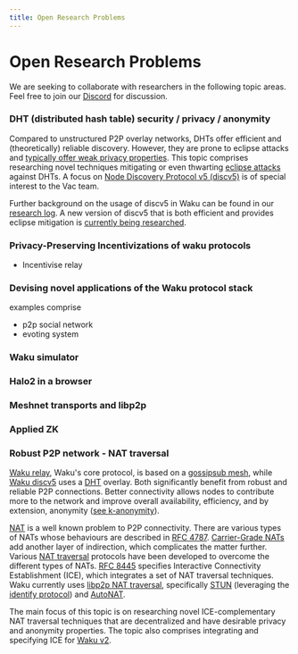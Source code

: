 ```yaml
---
title: Open Research Problems
---
```


# Open Research Problems

We are seeking to collaborate with researchers in the following topic areas.
Feel free to join our [Discord](https://discord.gg/PQFdubGt6d) for discussion.

### DHT (distributed hash table) security / privacy / anonymity

Compared to unstructured P2P overlay networks, DHTs offer efficient and (theoretically) reliable discovery.
However, they are prone to eclipse attacks and [typically offer weak privacy properties](https://github.com/gpestana/notes/issues/8).
This topic comprises researching novel techniques mitigating or even thwarting [eclipse attacks](https://www.gemini.com/cryptopedia/eclipse-attacks-defense-bitcoin#section-what-is-an-eclipse-attack) against DHTs.
A focus on [Node Discovery Protocol v5 (discv5)](https://github.com/ethereum/devp2p/blob/master/discv5/discv5.md) is of special interest to the Vac team.

Further background on the usage of discv5 in Waku can be found in our [research log](https://vac.dev/wakuv2-apd).
A new version of discv5 that is both efficient and provides eclipse mitigation is [currently being researched](https://github.com/harnen/service-discovery-paper).


### Privacy-Preserving Incentivizations of waku protocols

* Incentivise relay

### Devising novel applications of the Waku protocol stack

examples comprise

* p2p social network
* evoting system

### Waku simulator

### Halo2 in a browser

### Meshnet transports and libp2p

### Applied ZK

### Robust P2P network - NAT traversal

[Waku relay](https://rfc.vac.dev/spec/11/), Waku's core protocol, is based on a [gossipsub mesh](https://github.com/libp2p/specs/tree/master/pubsub/gossipsub),
while [Waku discv5](https://rfc.vac.dev/spec/33/) uses a [DHT](https://en.wikipedia.org/wiki/Distributed_hash_table) overlay.
Both significantly benefit from robust and reliable P2P connections.
Better connectivity allows nodes to contribute more to the network and improve overall availability, efficiency, and by extension, anonymity ([see k-anonymity](https://en.wikipedia.org/wiki/K-anonymity)).

[NAT](https://en.wikipedia.org/wiki/Network_address_translation) is a well known problem to P2P connectivity.
There are various types of NATs whose behaviours are described in [RFC 4787](https://www.rfc-editor.org/rfc/rfc4787).
[Carrier-Grade NATs](https://www.rfc-editor.org/rfc/rfc6888) add another layer of indirection, which complicates the matter further.
Various [NAT traversal](https://en.wikipedia.org/wiki/NAT_traversal) protocols have been developed to overcome the different types of NATs.
[RFC 8445](https://www.rfc-editor.org/rfc/rfc8445) specifies Interactive Connectivity Establishment (ICE), which integrates a set of NAT traversal techniques.
Waku currently uses [libp2p NAT traversal](https://docs.libp2p.io/concepts/nat/),
specifically [STUN](https://docs.libp2p.io/concepts/nat/#hole-punching-stun) (leveraging the [identify protocol](https://docs.libp2p.io/concepts/protocols/#identify))
and [AutoNAT](https://docs.libp2p.io/concepts/nat/#hole-punching-stun#autonat).

The main focus of this topic is on researching novel ICE-complementary NAT traversal techniques that are decentralized and have desirable privacy and anonymity properties.
The topic also comprises integrating and specifying ICE for [Waku v2](https://rfc.vac.dev/spec/10/).


